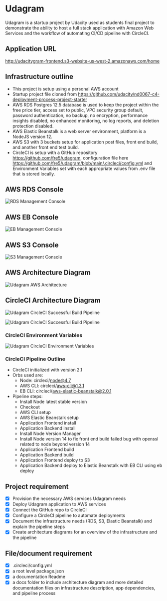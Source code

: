 # Udagram
Udagram is a startup project by Udacity used as students final project to demonstrate the ability to host a full stack application with Amazon Web Services and the workflow of automating CI/CD pipeline with CircleCI.

## Application URL
http://udacitygram-frontend.s3-website-us-west-2.amazonaws.com/home

## Infrastructure outline
- This project is setup using a personal AWS account
- Startup project file cloned from https://github.com/udacity/nd0067-c4-deployment-process-project-starter
- AWS RDS Postgres 12.5 database is used to keep the project within the free price tier, access set to public, VPC security group default, password authentication, no backup, no encryption, performance insights disabled, no enhanced monitoring, no log reports, and deletion protection disabled. 
- AWS Elastic Beanstalk is a web server environment, platform is a NodeJS version 12.
- AWS S3 with 3 buckets setup for application post files, front end build, and another front end test build. 
- CircleCI is setup with a GitHub repository https://github.com/fre5/udagram, configuration file here https://github.com/fre5/udagram/blob/main/.circleci/config.yml and Environment Variables set with each appropriate values from .env file that is stored locally. 

## AWS RDS Console
![RDS Management Console](https://raw.githubusercontent.com/fre5/udagram/main/udagram-diagrams/RDS%20Management%20Console.png)

## AWS EB Console
![EB Management Console](https://raw.githubusercontent.com/fre5/udagram/main/udagram-diagrams/EB%20Management%20Console.png)

## AWS S3 Console
![S3 Management Console](https://raw.githubusercontent.com/fre5/udagram/main/udagram-diagrams/S3%20Management%20Console.png)

## AWS Architecture Diagram
![Udagram AWS Architecture](https://raw.githubusercontent.com/fre5/udagram/main/udagram-diagrams/Udagram.jpg)

## CircleCI Architecture Diagram
![Udagram CircleCI Successful Build Pipeline](https://raw.githubusercontent.com/fre5/udagram/main/udagram-diagrams/Udagram%20CircleCI%20Pipeline.jpg)

![Udagram CircleCI Successful Build Pipeline](https://raw.githubusercontent.com/fre5/udagram/main/udagram-diagrams/UdagramCircleCI.png)

### CircleCI Environment Variables
![Udagram CircleCI Environment Variables](https://raw.githubusercontent.com/fre5/udagram/main/udagram-diagrams/Environment%20Variables%20-%20udagram.png)

### CircleCI Pipeline Outline
- CircleCI initialized with version 2.1
- Orbs used are:
  - Node: circleci/node@4.7
  - AWS CLI: circleci/aws-cli@1.3.1
  - EB CLI: circleci/aws-elastic-beanstalk@2.0.1
- Pipeline steps:
  - Install Node latest stable version
  - Checkout
  - AWS CLI setup
  - AWS Elastic Beanstalk setup
  - Application Frontend install
  - Application Backend install
  - Install Node Version Manager
  - Install Node version 14 to fix front end build failed bug with openssl related to node beyond version 14
  - Application Frontend build
  - Application Backend build
  - Application Frontend deploy to S3
  - Application Backend deploy to Elastic Beanstalk with EB CLI using eb deploy

## Project requirement

- [x] Provision the necessary AWS services Udagram needs
- [x] Deploy Udagram application to AWS services
- [x] Connect the GitHub repo to CircleCI
- [x] Configure a CircleCI pipeline to automate deployments
- [x] Document the infrastructure needs (RDS, S3, Elastic Beanstalk) and explain the pipeline steps
- [x] Create architecture diagrams for an overview of the infrastructure and the pipeline

## File/document requirement

- [x] .circleci/config.yml
- [x] a root level package.json
- [x] a documentation Readme
- [x] a docs folder to include architecture diagram and more detailed documentation files on infrastructure description, app dependencies, and pipeline process